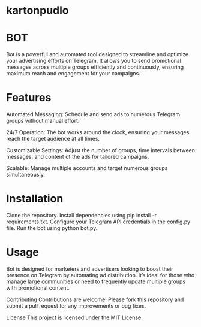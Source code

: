 # kartonpudlo

# BOT
Bot is a powerful and automated tool designed to streamline and optimize your advertising efforts on Telegram. It allows you to send promotional messages across multiple groups efficiently and continuously, ensuring maximum reach and engagement for your campaigns.

# Features
Automated Messaging: Schedule and send ads to numerous Telegram groups without manual effort.

24/7 Operation: The bot works around the clock, ensuring your messages reach the target audience at all times.

Customizable Settings: Adjust the number of groups, time intervals between messages, and content of the ads for tailored campaigns.

Scalable: Manage multiple accounts and target numerous groups simultaneously.

# Installation
Clone the repository.
Install dependencies using pip install -r requirements.txt.
Configure your Telegram API credentials in the config.py file.
Run the bot using python bot.py.
# Usage
Bot is designed for marketers and advertisers looking to boost their presence on Telegram by automating ad distribution. It’s ideal for those who manage large communities or need to frequently update multiple groups with promotional content.

Contributing
Contributions are welcome! Please fork this repository and submit a pull request for any improvements or bug fixes.

License
This project is licensed under the MIT License.
